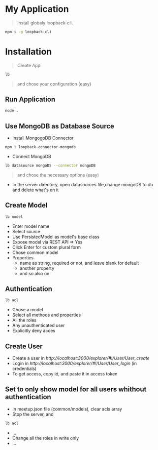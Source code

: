 # My Application

> Install globaly loopback-cli.

```bash
npm i -g loopback-cli
```

# Installation

> Create App

```bash
lb
```

> and chose your configuration (easy)

## Run Application

```bash
node .
```

## Use MongoDB as Database Source

* Install MongogoDB Connector

```bash
npm i loopback-connector-mongodb
```

* Connect MongoDB

```bash
lb datasource mongoDS --connector mongoDB
```

> and chose the necessary options (easy)

* In the server directory, open datasources file,change mongoDS to db and delete what's on it

## Create Model

```bash
lb model
```

* Enter model name
* Select source
* Use PersistedModel as model's base class
* Expose model via REST API => Yes
* Click Enter for custom plural form
* Chose common model
* Properties
  * name as string, required or not, and leave blank for default
  * another property
  * and so also on

## Authentication

```bash
lb acl
```

* Chose a model
* Select all methods and properties
* All the roles
* Any unauthenticated user
* Explicitly deny acces

## Create User

* Create a user in _http://localhost:3000/explorer/#!/User/User_create_
* Login in _http://localhost:3000/explorer/#!/User/User_login_ (in credentials)
* To get access, copy id, and paste it in access token

## Set to only show model for all users whithout authentication

* In meetup.json file (common/models), clear acls array
* Stop the server, and

```bash
lb acl
```

* ...
* Change all the roles in write only
* ...
